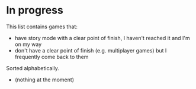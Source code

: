 # In progress

This list contains games that:

- have story mode with a clear point of finish, I haven't reached it and I'm on my way
- don't have a clear point of finish (e.g. multiplayer games) but I frequently come back to them

Sorted alphabetically.

- (nothing at the moment)
